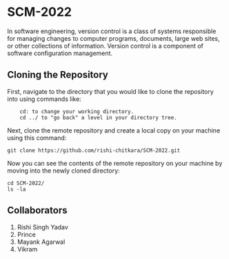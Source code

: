 # SCM-2022
In software engineering, version control is a class of systems responsible for managing changes to computer programs, documents, large web sites, or other collections of information. Version control is a component of software configuration management.
## Cloning the Repository
First, navigate to the directory that you would like to clone the repository into using commands like:
        
        cd: to change your working directory.
        cd ../ to "go back" a level in your directory tree.
        
        
Next, clone the remote repository and create a local copy on your machine using this command:

    
    git clone https://github.com/rishi-chitkara/SCM-2022.git
    

Now you can see the contents of the remote repository on your machine by moving into the newly cloned directory:

    
    cd SCM-2022/
    ls -la
    
    
## Collaborators 
1. Rishi Singh Yadav
2. Prince
3. Mayank Agarwal
4. Vikram

